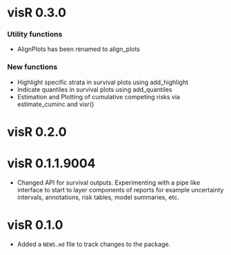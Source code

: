 # visR 0.3.0


### Utility functions
* AlignPlots has been renamed to align_plots

### New functions
* Highlight specific strata in survival plots using add_highlight
* Indicate quantiles in survival plots using add_quantiles
* Estimation and Plotting of cumulative competing risks via estimate_cuminc and visr()

# visR 0.2.0


# visR 0.1.1.9004

* Changed API for survival outputs. Experimenting with a pipe like interface to start to layer components of reports for example uncertainty intervals, annotations, risk tables, model summaries, etc. 


# visR 0.1.0

* Added a `NEWS.md` file to track changes to the package.
